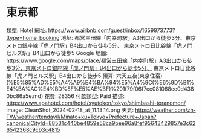 # 東京都

類型: Hotel
網址: https://www.airbnb.com/guest/inbox/1659973773?ttype=home_booking
地址: 都営三田線「内幸町駅」A3出口から徒歩3分、東京メトロ銀座線「虎ノ門駅」B4出口から徒歩5分、
東京メトロ日比谷線「虎ノ門ヒルズ駅」B4出口から徒歩5
Google 地圖: https://www.google.com/maps/place/都営三田線「内幸町駅」A3出口から徒歩3分、東京メトロ銀座線「虎ノ門駅」B4出口から徒歩5分、
東京メトロ日比谷線「虎ノ門ヒルズ駅」B4出口から徒歩5
預算: 六天五夜(東京住宿) (%E5%85%AD%E5%A4%A9%E4%BA%94%E5%A4%9C(%E6%9D%B1%E4%BA%AC%E4%BD%8F%E5%AE%BF)%201f79f06f7ec081068ee0d4380bc86a5e.md)
花費: 28356
付款類型: Paid
描述: https://www.apahotel.com/hotel/syutoken/tokyo/shimbashi-toranomon/
image: CleanShot_2024-02-18_at_11.13.14.png
天氣: https://weather.com/zh-TW/weather/tenday/l/Minato+ku+Tokyo+Prefecture+Japan?canonicalCityId=88531c440be4859e58ca9bee96a8fef95643429857e3c626542368c9cb3c4815